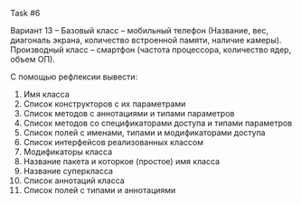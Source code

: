 Task #6

Вариант 13 – Базовый класс – мобильный телефон (Название, вес, диагональ экрана, количество встроенной памяти, наличие камеры). Производный класс – смартфон (частота процессора, количество ядер, объем ОП).

С помощью рефлексии вывести:
1. Имя класса
2. Список конструкторов с их параметрами
3. Список методов с аннотациями и типами параметров
4. Список методов со спецификаторами доступа и типами параметров
5. Список полей с именами, типами и модификаторами доступа
6. Список интерфейсов реализованных классом
7. Модификаторы класса
8. Название пакета и которкое (простое) имя класса
9. Название суперкласса
10. Список аннотаций класса
11. Список полей с типами и аннотациями
